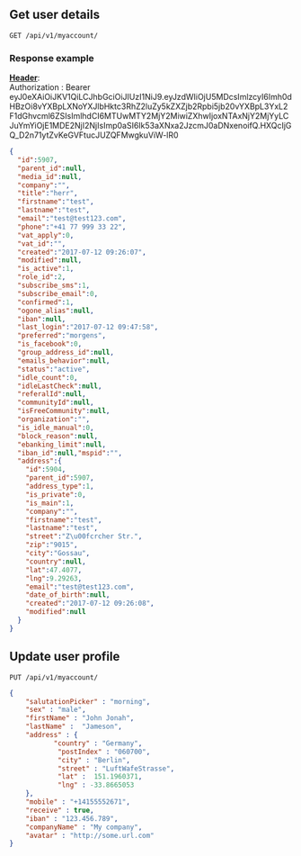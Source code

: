 <a name="#user_details"></a>
## Get user details

`GET /api/v1/myaccount/`

### Response example
<b><u>Header</u></b>:<br/>
Authorization : Bearer eyJ0eXAiOiJKV1QiLCJhbGciOiJIUzI1NiJ9.eyJzdWIiOjU5MDcsImlzcyI6Imh0dHBzOi8vYXBpLXNoYXJlbHktc3RhZ2luZy5kZXZjb2Rpbi5jb20vYXBpL3YxL2F1dGhvcml6ZSIsImlhdCI6MTUwMTY2MjY2MiwiZXhwIjoxNTAxNjY2MjYyLCJuYmYiOjE1MDE2NjI2NjIsImp0aSI6Ik53aXNxa2JzcmJ0aDNxenoifQ.HXQcIjGQ_D2n71ytZvKeGVFtucJUZQFMwgkuViW-lR0

```json
{
  "id":5907,
  "parent_id":null,
  "media_id":null,
  "company":"",
  "title":"herr",
  "firstname":"test",
  "lastname":"test",
  "email":"test@test123.com",
  "phone":"+41 77 999 33 22",
  "vat_apply":0,
  "vat_id":"",
  "created":"2017-07-12 09:26:07",
  "modified":null,
  "is_active":1,
  "role_id":2,
  "subscribe_sms":1,
  "subscribe_email":0,
  "confirmed":1,
  "ogone_alias":null,
  "iban":null,
  "last_login":"2017-07-12 09:47:58",
  "preferred":"morgens",
  "is_facebook":0,
  "group_address_id":null,
  "emails_behavior":null,
  "status":"active",
  "idle_count":0,
  "idleLastCheck":null,
  "referalId":null,
  "communityId":null,
  "isFreeCommunity":null,
  "organization":"",
  "is_idle_manual":0,
  "block_reason":null,
  "ebanking_limit":null,
  "iban_id":null,"mspid":"",
  "address":{
    "id":5904,
    "parent_id":5907,
    "address_type":1,
    "is_private":0,
    "is_main":1,
    "company":"",
    "firstname":"test",
    "lastname":"test",
    "street":"Z\u00fcrcher Str.",
    "zip":"9015",
    "city":"Gossau",
    "country":null,
    "lat":47.4077,
    "lng":9.29263,
    "email":"test@test123.com",
    "date_of_birth":null,
    "created":"2017-07-12 09:26:08",
    "modified":null
  }
}
```

<a name="#updateProfile"></a>
## Update user profile

`PUT /api/v1/myaccount/`

```json
{
    "salutationPicker" : "morning",
    "sex" : "male",
    "firstName" : "John Jonah",
    "lastName" :  "Jameson",
    "address" : {
           "country" : "Germany",
            "postIndex" : "060700",
            "city" : "Berlin",
            "street" : "LuftWafeStrasse",
            "lat" :  151.1960371,
            "lng" : -33.8665053
    },
    "mobile" : "+14155552671",
    "receive" : true,
    "iban" : "123.456.789",
    "companyName" : "My company",
    "avatar" : "http://some.url.com"
}

```

